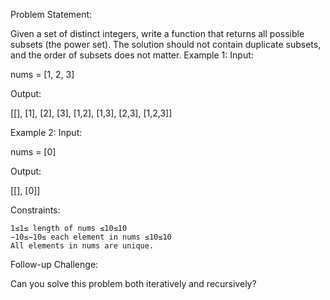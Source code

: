 Problem Statement:

Given a set of distinct integers, write a function that returns all possible subsets (the power set). The solution should not contain duplicate subsets, and the order of subsets does not matter.
Example 1:
Input:

nums = [1, 2, 3]

Output:

[[], [1], [2], [3], [1,2], [1,3], [2,3], [1,2,3]]

Example 2:
Input:

nums = [0]

Output:

[[], [0]]

Constraints:

    1≤1≤ length of nums ≤10≤10
    −10≤−10≤ each element in nums ≤10≤10
    All elements in nums are unique.

Follow-up Challenge:

Can you solve this problem both iteratively and recursively?